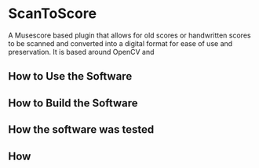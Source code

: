 # ScanToScore
A Musescore based plugin that allows for old scores or handwritten scores to be scanned and converted into a digital format for ease of use and preservation.
It is based around OpenCV and 

## How to Use the Software



## How to Build the Software


## How the software was tested ##





## How
